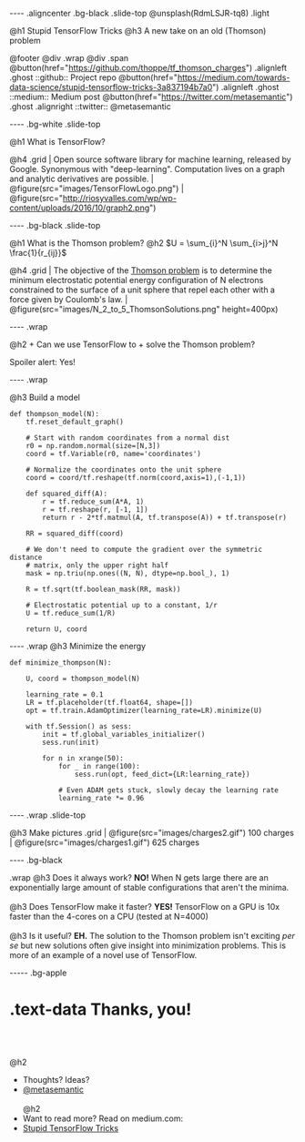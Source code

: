 ---- .aligncenter .bg-black .slide-top
@unsplash(RdmLSJR-tq8) .light

@h1 Stupid TensorFlow Tricks
@h3 A new take on an old (Thomson) problem
  
@footer @div .wrap @div .span
 @button(href="https://github.com/thoppe/tf_thomson_charges") .alignleft .ghost
   ::github:: Project repo
 @button(href="https://medium.com/towards-data-science/stupid-tensorflow-tricks-3a837194b7a0") .alignleft .ghost
   ::medium:: Medium post
 @button(href="https://twitter.com/metasemantic") .ghost .alignright
   ::twitter:: @metasemantic 

----  .bg-white .slide-top

@h1 What is TensorFlow?

@h4 .grid 
     | Open source software library for machine learning, released by Google. Synonymous with "deep-learning". Computation lives on a graph and analytic derivatives are possible.
     | @figure(src="images/TensorFlowLogo.png")
     | @figure(src="http://riosyvalles.com/wp/wp-content/uploads/2016/10/graph2.png")

----  .bg-black .slide-top

@h1 What is the Thomson problem?
@h2 $U = \sum_{i}^N \sum_{i>j}^N \frac{1}{r_{ij}}$

@h4 .grid 
     | The objective of the [Thomson problem](https://en.wikipedia.org/wiki/Thomson_problem) is to determine the minimum electrostatic potential energy configuration of N electrons constrained to the surface of a unit sphere that repel each other with a force given by Coulomb's law.
     | @figure(src="images/N_2_to_5_ThomsonSolutions.png" height=400px)

---- .wrap

@h2 
     + Can we use TensorFlow to
     + solve the Thomson problem?
     
Spoiler alert: Yes!

---- .wrap

@h3 Build a model
```
def thompson_model(N):
    tf.reset_default_graph()

    # Start with random coordinates from a normal dist
    r0 = np.random.normal(size=[N,3])
    coord = tf.Variable(r0, name='coordinates')

    # Normalize the coordinates onto the unit sphere
    coord = coord/tf.reshape(tf.norm(coord,axis=1),(-1,1))

    def squared_diff(A):
        r = tf.reduce_sum(A*A, 1)
        r = tf.reshape(r, [-1, 1])
        return r - 2*tf.matmul(A, tf.transpose(A)) + tf.transpose(r)

    RR = squared_diff(coord)

    # We don't need to compute the gradient over the symmetric distance
    # matrix, only the upper right half
    mask = np.triu(np.ones((N, N), dtype=np.bool_), 1)

    R = tf.sqrt(tf.boolean_mask(RR, mask))

    # Electrostatic potential up to a constant, 1/r
    U = tf.reduce_sum(1/R)

    return U, coord
```

---- .wrap
@h3 Minimize the energy

```
def minimize_thompson(N):
    
    U, coord = thompson_model(N)

    learning_rate = 0.1
    LR = tf.placeholder(tf.float64, shape=[])
    opt = tf.train.AdamOptimizer(learning_rate=LR).minimize(U)
    
    with tf.Session() as sess:
        init = tf.global_variables_initializer()
        sess.run(init)

        for n in xrange(50):
            for _ in range(100):
                sess.run(opt, feed_dict={LR:learning_rate})

            # Even ADAM gets stuck, slowly decay the learning rate
            learning_rate *= 0.96

```
---- .wrap .slide-top

@h3 Make pictures
.grid
	| @figure(src="images/charges2.gif") 100 charges
	| @figure(src="images/charges1.gif") 625 charges
	
---- .bg-black

.wrap 
   @h3 Does it always work?
   **NO!** When N gets large there are an exponentially large amount of stable configurations that aren't the minima.
   <br><br>
   @h3 Does TensorFlow make it faster?
   **YES!** TensorFlow on a GPU is 10x faster than the 4-cores on a CPU (tested at N=4000)
   <br><br>
   @h3 Is it useful?
   **EH.** The solution to the Thomson problem isn't exciting _per se_ but new solutions often give insight into minimization problems. This is more of an example of a novel use of TensorFlow.





----- .bg-apple

# .text-data Thanks, you!
<br><br>

@h2
  + Thoughts? Ideas? 
  + [@metasemantic](href="https://twitter.com/metasemantic")
<br><br>
@h2
  + Want to read more? Read on medium.com:
  + [Stupid TensorFlow Tricks](https://medium.com/towards-data-science/stupid-tensorflow-tricks-3a837194b7a0)

  

